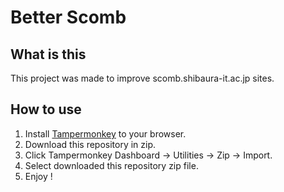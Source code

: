 # Better Scomb

## What is this
This project was made to improve scomb.shibaura-it.ac.jp sites.

## How to use
1. Install [Tampermonkey](https://www.tampermonkey.net/) to your browser.
1. Download this repository in zip.
1. Click Tampermonkey Dashboard -> Utilities -> Zip -> Import.
1. Select downloaded this repository zip file.
1. Enjoy !
